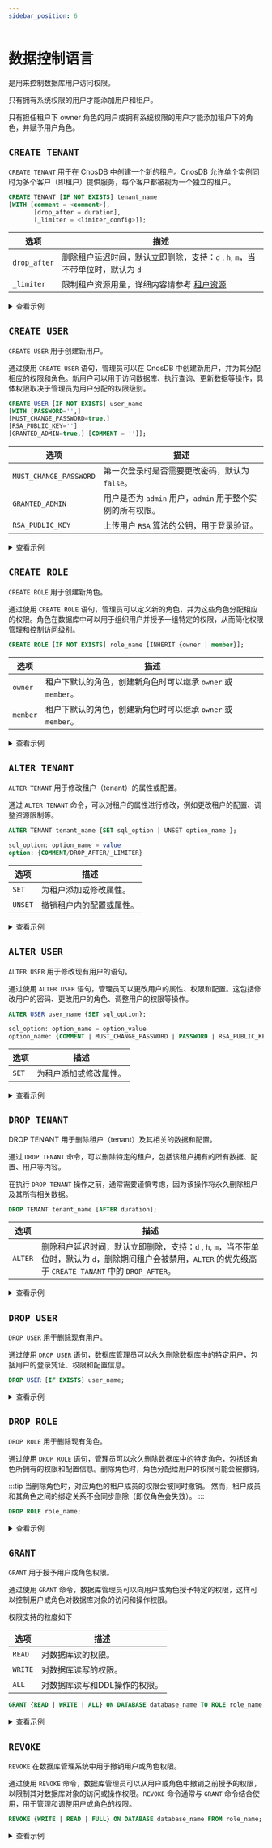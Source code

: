 ```yaml
---
sidebar_position: 6
---
```


# 数据控制语言

是用来控制数据库用户访问权限。

只有拥有系统权限的用户才能添加用户和租户。

只有担任租户下 owner 角色的用户或拥有系统权限的用户才能添加租户下的角色，并赋予用户角色。

## `CREATE TENANT`

`CREATE TENANT` 用于在 CnosDB 中创建一个新的租户。CnosDB 允许单个实例同时为多个客户（即租户）提供服务，每个客户都被视为一个独立的租户。

```sql
CREATE TENANT [IF NOT EXISTS] tenant_name
[WITH [comment = <comment>],
       [drop_after = duration],
       [_limiter = <limiter_config>]];
```

| 选项         | 描述                                                         |
| ------------ | ------------------------------------------------------------ |
| `drop_after` | 删除租户延迟时间，默认立即删除，支持：`d` , `h`,  `m`，当不带单位时，默认为 `d` |
| `_limiter`   | 限制租户资源用量，详细内容请参考 [租户资源](../../manage/resource_limit.md)       |

<details>
  <summary>查看示例</summary>

```sql
CREATE TENANT test;
```

</details>

## `CREATE USER`

`CREATE USER` 用于创建新用户。

通过使用 `CREATE USER` 语句，管理员可以在 CnosDB 中创建新用户，并为其分配相应的权限和角色。新用户可以用于访问数据库、执行查询、更新数据等操作，具体权限取决于管理员为用户分配的权限级别。

```sql
CREATE USER [IF NOT EXISTS] user_name
[WITH [PASSWORD='',]
[MUST_CHANGE_PASSWORD=true,]
[RSA_PUBLIC_KEY='']
[GRANTED_ADMIN=true,] [COMMENT = '']];
```

| 选项                   | 描述                                                      |
| ---------------------- | --------------------------------------------------------- |
| `MUST_CHANGE_PASSWORD` | 第一次登录时是否需要更改密码，默认为 `false`。            |
| `GRANTED_ADMIN`        | 用户是否为 `admin` 用户，`admin` 用于整个实例的所有权限。 |
| `RSA_PUBLIC_KEY`       | 上传用户 `RSA` 算法的公钥，用于登录验证。                 |


<details>
  <summary>查看示例</summary>

```sql
CREATE USER IF NOT EXISTS tester WITH PASSWORD='xxx', MUST_CHANGE_PASSWORD=true, COMMENT = 'test';
```

</details>

## `CREATE ROLE`

`CREATE ROLE` 用于创建新角色。

通过使用 `CREATE ROLE` 语句，管理员可以定义新的角色，并为这些角色分配相应的权限。角色在数据库中可以用于组织用户并授予一组特定的权限，从而简化权限管理和控制访问级别。

```sql
CREATE ROLE [IF NOT EXISTS] role_name [INHERIT {owner | member}];
```

| 选项     | 描述                                                         |
| -------- | ------------------------------------------------------------ |
| `owner`  | 租户下默认的角色，创建新角色时可以继承 `owner` 或 `member`。 |
| `member` | 租户下默认的角色，创建新角色时可以继承 `owner` 或 `member`。 |

<details>
  <summary>查看示例</summary>

```sql
CREATE ROLE owner_role INHERIT owner;
```

</details>

## `ALTER TENANT`

`ALTER TENANT` 用于修改租户（tenant）的属性或配置。

通过 `ALTER TENANT` 命令，可以对租户的属性进行修改，例如更改租户的配置、调整资源限制等。

```sql
ALTER TENANT tenant_name {SET sql_option | UNSET option_name };
    
sql_option: option_name = value
option: {COMMENT/DROP_AFTER/_LIMITER}
```

| 选项    | 描述                     |
| ------- | ------------------------ |
| `SET`   | 为租户添加或修改属性。   |
| `UNSET` | 撤销租户内的配置或属性。 |

<details>
  <summary>查看示例</summary>

```sql
ALTER TENANT test SET COMMENT = 'abc';
```

</details>

## `ALTER USER`

`ALTER USER` 用于修改现有用户的语句。

通过使用 `ALTER USER` 语句，管理员可以更改用户的属性、权限和配置。这包括修改用户的密码、更改用户的角色、调整用户的权限等操作。

```sql
ALTER USER user_name {SET sql_option};

sql_option: option_name = option_value
option_name: {COMMENT | MUST_CHANGE_PASSWORD | PASSWORD | RSA_PUBLIC_KEY}
```

| 选项  | 描述                   |
| ----- | ---------------------- |
| `SET` | 为租户添加或修改属性。 |

<details>
  <summary>查看示例</summary>

```sql
ALTER USER tester SET PASSWORD = 'aaa';
```

</details>

## `DROP TENANT`

DROP TENANT 用于删除租户（tenant）及其相关的数据和配置。

通过 `DROP TENANT` 命令，可以删除特定的租户，包括该租户拥有的所有数据、配置、用户等内容。

在执行 `DROP TENANT` 操作之前，通常需要谨慎考虑，因为该操作将永久删除租户及其所有相关数据。

```sql
DROP TENANT tenant_name [AFTER duration];
```

| 选项    | 描述                                                         |
| ------- | ------------------------------------------------------------ |
| `ALTER` | 删除租户延迟时间，默认立即删除，支持：`d` , `h`,  `m`，当不带单位时，默认为 `d`，删除期间租户会被禁用，`ALTER` 的优先级高于 `CREATE TANANT` 中的 `DROP_AFTER`。 |

<details>
  <summary>查看示例</summary>

```sql
DROP TENANT test AFTER '7d';
```

</details>


## `DROP USER`

`DROP USER` 用于删除现有用户。

通过使用 `DROP USER` 语句，数据库管理员可以永久删除数据库中的特定用户，包括用户的登录凭证、权限和配置信息。

```sql
DROP USER [IF EXISTS] user_name;
```

<details>
  <summary>查看示例</summary>

```sql
DROP USER IF EXISTS tester;
```

</details>

## `DROP ROLE`

`DROP ROLE` 用于删除现有角色。

通过使用 `DROP ROLE` 语句，管理员可以永久删除数据库中的特定角色，包括该角色所拥有的权限和配置信息。删除角色时，角色分配给用户的权限可能会被撤销。

:::tip
当删除角色时，对应角色的租户成员的权限会被同时撤销。 然而，租户成员和其角色之间的绑定关系不会同步删除（即仅角色会失效）。
:::

```sql
DROP ROLE role_name;
```

<details>
  <summary>查看示例</summary>

```sql
DROP USER IF EXISTS tester;
```

</details>

## `GRANT`

`GRANT` 用于授予用户或角色权限。

通过使用 `GRANT` 命令，数据库管理员可以向用户或角色授予特定的权限，这样可以控制用户或角色对数据库对象的访问和操作权限。

权限支持的粒度如下

| 选项    | 描述                     |
| ------- | ------------------------ |
| `READ`  | 对数据库读的权限。       |
| `WRITE` | 对数据库读写的权限。     |
| `ALL`   | 对数据库读写和DDL操作的权限。 |


```sql
GRANT {READ | WRITE | ALL} ON DATABASE database_name TO ROLE role_name;
```

<details>
  <summary>查看示例</summary>

**创建一个名为 `rrr` 的角色。**

```sql
CREATE ROLE rrr INHERIT member;
```

**授予角色 `rrr` 读取数据库 `air` 的权限。**

```sql
GRANT READ ON DATABASE air TO ROLE rrr;
```

**授予角色 `rr r` 读写数据库 `wind` 的权限。**

```sql
GRANT WRITE ON DATABASE wind TO ROLE rrr;
```

**授予角色 `rrr` 关于数据库 `sea` 的所有权限。**

```sql
GRANT ALL ON DATABASE sea TO ROLE rrr;
```

</details>

## `REVOKE`

`REVOKE` 在数据库管理系统中用于撤销用户或角色权限。

通过使用 `REVOKE` 命令，数据库管理员可以从用户或角色中撤销之前授予的权限，以限制其对数据库对象的访问或操作权限。`REVOKE` 命令通常与 `GRANT` 命令结合使用，用于管理和调整用户或角色的权限。

```sql
REVOKE {WRITE | READ | FULL} ON DATABASE database_name FROM role_name;
```

<details>
  <summary>查看示例</summary>

**撤销 `rrr`读取数据库 `air` 的权限。**

```sql
REVOKE READ ON DATABASE air FROM rrr;
```

</details>
